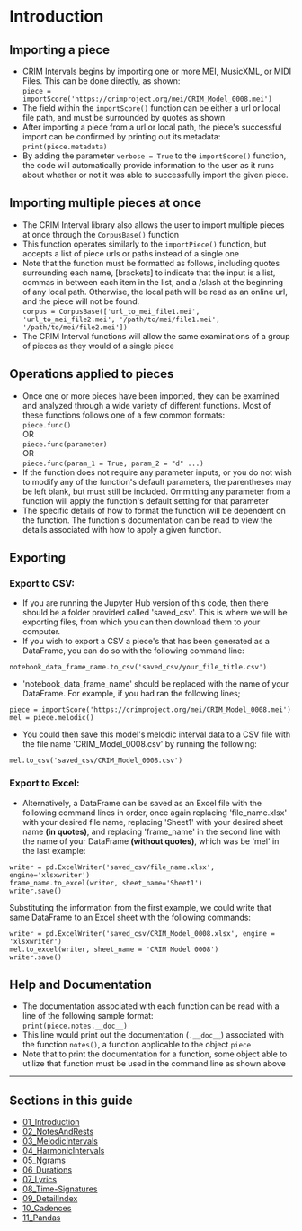 # Introduction

## Importing a piece

  * CRIM Intervals begins by importing one or more MEI, MusicXML, or MIDI Files. This can be done directly, as shown:  
`piece = importScore('https://crimproject.org/mei/CRIM_Model_0008.mei')`
  * The field within the `importScore()` function can be either a url or local file path, and must be surrounded by quotes as shown  
  * After importing a piece from a url or local path, the piece's successful import can be confirmed by printing out its metadata:   
`print(piece.metadata)`  
  * By adding the parameter `verbose = True` to the `importScore()` function, the code will automatically provide information to the user as it runs about whether or not it was able to successfully import the given piece.  

## Importing multiple pieces at once

  * The CRIM Interval library also allows the user to import multiple pieces at once through the `CorpusBase()` function  
  * This function operates similarly to the `importPiece()` function, but accepts a list of piece urls or paths instead of a single one  
  * Note that the function must be formatted as follows, including quotes surrounding each name, [brackets] to indicate that the input is a list, commas in between each item in the list, and a /slash at the beginning of any local path. Otherwise, the local path will be read as an online url, and the piece will not be found.  
`corpus = CorpusBase(['url_to_mei_file1.mei', 'url_to_mei_file2.mei', '/path/to/mei/file1.mei', '/path/to/mei/file2.mei'])`  
  * The CRIM Interval functions will allow the same examinations of a group of pieces as they would of a single piece  

## Operations applied to pieces
  * Once one or more pieces have been imported, they can be examined and analyzed through a wide variety of different functions. Most of these functions follows one of a few common formats:  
`piece.func()`  
OR  
`piece.func(parameter)`  
OR  
`piece.func(param_1 = True, param_2 = "d" ...)`  
  * If the function does not require any parameter inputs, or you do not wish to modify any of the function's default parameters, the parentheses may be left blank, but must still be included. Ommitting any parameter from a function will apply the function's default setting for that parameter  
  * The specific details of how to format the function will be dependent on the function. The function's documentation can be read to view the details associated with how to apply a given function.  

## Exporting  

### Export to CSV:  

  * If you are running the Jupyter Hub version of this code, then there should be a folder provided called 'saved_csv'. This is where we will be exporting files, from which you can then download them to your computer.  
  * If you wish to export a CSV a piece's that has been generated as a DataFrame, you can do so with the following command line:  

`notebook_data_frame_name.to_csv('saved_csv/your_file_title.csv')`  

  * 'notebook_data_frame_name' should be replaced with the name of your DataFrame. For example, if you had ran the following lines;  

`piece = importScore('https://crimproject.org/mei/CRIM_Model_0008.mei')`  
`mel = piece.melodic()`  

  * You could then save this model's melodic interval data to a CSV file with the file name 'CRIM_Model_0008.csv' by running the following:  

`mel.to_csv('saved_csv/CRIM_Model_0008.csv')`  

### Export to Excel:  

  * Alternatively, a DataFrame can be saved as an Excel file with the following command lines in order, once again replacing 'file_name.xlsx' with your desired file name, replacing 'Sheet1' with your desired sheet name **(in quotes)**, and replacing 'frame_name' in the second line with the name of your DataFrame **(without quotes)**, which was be 'mel' in the last example:  

`writer = pd.ExcelWriter('saved_csv/file_name.xlsx', engine='xlsxwriter')`  
`frame_name.to_excel(writer, sheet_name='Sheet1')`  
`writer.save()`  

Substituting the information from the first example, we could write that same DataFrame to an Excel sheet with the following commands:  

`writer = pd.ExcelWriter('saved_csv/CRIM_Model_0008.xlsx', engine = 'xlsxwriter')`  
`mel.to_excel(writer, sheet_name = 'CRIM Model 0008')`  
`writer.save()`  
 
## Help and Documentation

  * The documentation associated with each function can be read with a line of the following sample format:  
`print(piece.notes.__doc__)`
  * This line would print out the documentation (`.__doc__`) associated with the function `notes()`, a function applicable to the object `piece`
  * Note that to print the documentation for a function, some object able to utilize that function must be used in the command line as shown above

-----

## Sections in this guide

  * [01_Introduction](01_Introduction.md)
  * [02_NotesAndRests](02_NotesAndRests.md)
  * [03_MelodicIntervals](03_MelodicIntervals.md)
  * [04_HarmonicIntervals](04_HarmonicIntervals.md)
  * [05_Ngrams](05_Ngrams.md)
  * [06_Durations](06_Durations.md)
  * [07_Lyrics](07_Lyrics.md)
  * [08_Time-Signatures](08_TimeSignatures.md)
  * [09_DetailIndex](09_DetailIndex.md)
  * [10_Cadences](10_Cadences.md)
  * [11_Pandas](11_Pandas.md)